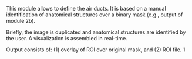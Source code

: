 This module allows to define the air ducts. It is based on a manual identification of anatomical structures over a binary mask (e.g., output of module 2b).

Briefly, the image is duplicated and anatomical structures are identified by the user. A visualization is assembled in real-time.

Output consists of: (1) overlay of ROI over original mask, and (2) ROI file. 1
